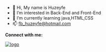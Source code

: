 - 👋 Hi, My name is Huzeyfe
- 👀 I’m interested in Back-End and Front-End
- 🌱 I’m currently learning java,HTML,CSS
- 📫 fb_huzeyfe@hotmail.com <br>
<p> <strong>Connect with me:</strong> </p>
<a href="https://www.linkedin.com/in/huzeyfe-oktem-4b3234285/">
    <img src="images/Anime Collage.jpeg" alt="logo">
</a>
